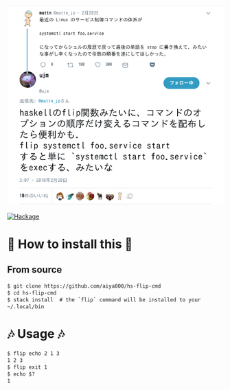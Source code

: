 ![ujm-says-I-think-what-it-is-useful-that-is-like-flip-of-Haskell-in-cli](ujm.png)

[![Hackage](https://img.shields.io/badge/Hackage-avaliable-blue.svg)](https://hackage.haskell.org/package/flip-cmd)

# :gift: How to install this :gift:
## From source
```shell-session
$ git clone https://github.com/aiya000/hs-flip-cmd
$ cd hs-flip-cmd
$ stack install  # the `flip` command will be installed to your ~/.local/bin
```


# :notes: Usage :notes:
```shell-session
$ flip echo 2 1 3
1 2 3
$ flip exit 1
$ echo $?
1
```
